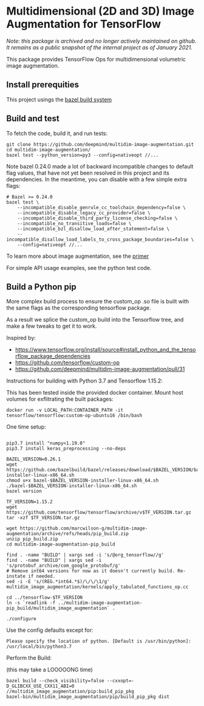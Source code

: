 # Multidimensional (2D and 3D) Image Augmentation for TensorFlow

_Note: this package is archived and no longer actively maintained on github. It
remains as a public snapshot of the internal project as of January 2021._

This package provides TensorFlow Ops for multidimensional volumetric image
augmentation.

## Install prerequities

This project usings the [bazel build
system](https://docs.bazel.build/versions/master/install.html)

## Build and test

To fetch the code, build it, and run tests:

```shell
git clone https://github.com/deepmind/multidim-image-augmentation.git
cd multidim-image-augmentation/
bazel test --python_version=py3 --config=nativeopt //...
```

Note bazel 0.24.0 made a lot of backward incompatible changes to default flag
values, that have not yet been resolved in this project and its dependencies.
In the meantime, you can disable with a few simple extra flags:

```shell
# Bazel >= 0.24.0
bazel test \
    --incompatible_disable_genrule_cc_toolchain_dependency=false \
    --incompatible_disable_legacy_cc_provider=false \
    --incompatible_disable_third_party_license_checking=false \
    --incompatible_no_transitive_loads=false \
    --incompatible_bzl_disallow_load_after_statement=false \
    --incompatible_disallow_load_labels_to_cross_package_boundaries=false \
    --config=nativeopt //...
```

To learn more about image augmentation, see the [primer](doc/index.md)

For simple API usage examples, see the python test code.

## Build a Python pip

More complex build process to ensure the custom_op .so file is built with the
same flags as the corresponding tensorflow package.

As a result we splice the custom_op build into the Tensorflow tree, and make a
few tweaks to get it to work.

Inspired by:
*   https://www.tensorflow.org/install/source#install_python_and_the_tensorflow_package_dependencies
*   https://github.com/tensorflow/custom-op
*   https://github.com/deepmind/multidim-image-augmentation/pull/31

Instructions for building with Python 3.7 and Tensorflow 1.15.2:

This has been tested inside the provided docker container. Mount host volumes
for exflitrating the built packages:

```shell
docker run -v LOCAL_PATH:CONTAINER_PATH -it tensorflow/tensorflow:custom-op-ubuntu16 /bin/bash
```

One time setup:

```shell

pip3.7 install "numpy<1.19.0"
pip3.7 install keras_preprocessing --no-deps

BAZEL_VERSION=0.26.1
wget https://github.com/bazelbuild/bazel/releases/download/$BAZEL_VERSION/bazel-$BAZEL_VERSION-installer-linux-x86_64.sh
chmod u+x bazel-$BAZEL_VERSION-installer-linux-x86_64.sh
./bazel-$BAZEL_VERSION-installer-linux-x86_64.sh
bazel version

TF_VERSION=1.15.2
wget https://github.com/tensorflow/tensorflow/archive/v$TF_VERSION.tar.gz
tar -xzf $TF_VERSION.tar.gz

wget https://github.com/marcwilson-g/multidim-image-augmentation/archive/refs/heads/pip_build.zip
unzip pip_build.zip
cd multidim-image-augmentation-pip_build

find . -name "BUILD" | xargs sed -i 's/@org_tensorflow//g'
find . -name "BUILD" | xargs sed -i 's/protobuf_archive/com_google_protobuf/g'
# Remove int64 versions for now as it doesn't currently build. Re-instate if needed.
sed -i -E 's/(REG.*int64.*$)/\/\/\1/g' multidim_image_augmentation/kernels/apply_tabulated_functions_op.cc

cd ../tensorflow-$TF_VERSION
ln -s `readlink -f ../multidim-image-augmentation-pip_build/multidim_image_augmentation` .

./configure
```

Use the config defaults except for:

```
Please specify the location of python. [Default is /usr/bin/python]:
/usr/local/bin/python3.7
```

Perform the Build:

(this may take a LOOOOONG time)

```shell
bazel build --check_visibility=false --cxxopt=-D_GLIBCXX_USE_CXX11_ABI=0 //multidim_image_augmentation/pip:build_pip_pkg
bazel-bin/multidim_image_augmentation/pip/build_pip_pkg dist
```

